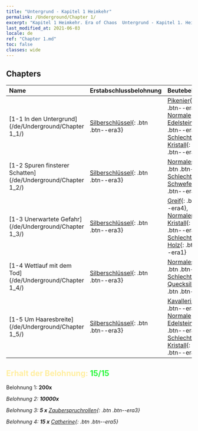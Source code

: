 ```yaml
---
title: "Untergrund - Kapitel 1 Heimkehr"
permalink: /Underground/Chapter 1/
excerpt: "Kapitel 1 Heimkehr. Era of Chaos  Untergrund - Kapitel 1. Heimkehr"
last_modified_at: 2021-06-03
locale: de
ref: "Chapter 1.md"
toc: false
classes: wide
---
```


## Chapters

  | Name |  Erstabschlussbelohnung | Beutebelohnung |
  |:------------|:------------|:------------| 
  | [1-1 In den Untergrund](/de/Underground/Chapter 1_1/) | [Silberschlüssel](/ItemsDE/con_693/){: .btn .btn--era3} | [Pikenier](/ItemsDE/unt_190/){: .btn .btn--era3}, [Normale Edelsteine](/ItemsDE/mat_10/){: .btn .btn--era2}, [Schlechter Kristall](/ItemsDE/mat_5/){: .btn .btn--era1} |
  | [1-2 Spuren finsterer Schatten](/de/Underground/Chapter 1_2/) | [Silberschlüssel](/ItemsDE/con_693/){: .btn .btn--era3} | [Normales Erz](/ItemsDE/mat_6/){: .btn .btn--era2}, [Schlechter Schwefel](/ItemsDE/mat_3/){: .btn .btn--era1} |
  | [1-3 Unerwartete Gefahr](/de/Underground/Chapter 1_3/) | [Silberschlüssel](/ItemsDE/con_693/){: .btn .btn--era3} | [Greif](/ItemsDE/unt_192/){: .btn .btn--era4}, [Normaler Kristall](/ItemsDE/mat_11/){: .btn .btn--era2}, [Schlechtes Holz](/ItemsDE/mat_1/){: .btn .btn--era1} |
  | [1-4 Wettlauf mit dem Tod](/de/Underground/Chapter 1_4/) | [Silberschlüssel](/ItemsDE/con_693/){: .btn .btn--era3} | [Normales Holz](/ItemsDE/mat_7/){: .btn .btn--era2}, [Schlechtes Quecksilber](/ItemsDE/mat_2/){: .btn .btn--era1} |
  | [1-5 Um Haaresbreite](/de/Underground/Chapter 1_5/) | [Silberschlüssel](/ItemsDE/con_693/){: .btn .btn--era3} | [Kavallerist](/ItemsDE/unt_195/){: .btn .btn--era4}, [Normale Edelsteine](/ItemsDE/mat_10/){: .btn .btn--era2}, [Schlechter Kristall](/ItemsDE/mat_5/){: .btn .btn--era1} |


## <span style="color: #ffeea0">Erhalt der Belohnung: </span><span style="color: #27f73a">15/15</span>

 Belohnung 1:  **200x** <i class="fas fa-gem"/>

 Belohnung 2:  **10000x** <i class="fas fa-coins"/>

 Belohnung 3: **5 x** [Zauberspruchrollen](/ItemsDE/con_694/){: .btn .btn--era3}

 Belohnung 4: **15 x** [Catherine](/ItemsDE/her_361/){: .btn .btn--era5}

